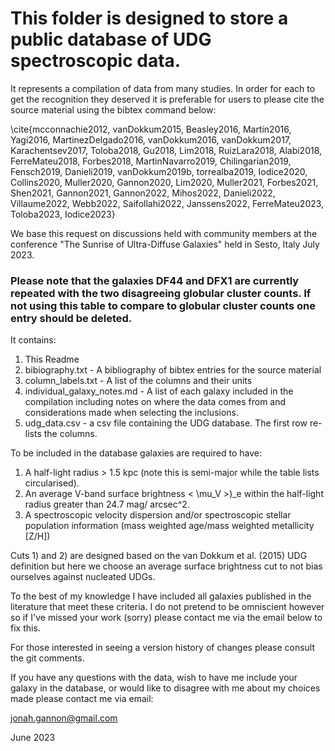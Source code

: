 # This folder is designed to store a public database of UDG spectroscopic data. 

It represents a compilation of data from many studies. In order for each to get the recognition they deserved it is preferable for users to please cite the source material using the bibtex command below:

\cite{mcconnachie2012, vanDokkum2015, Beasley2016, Martin2016, Yagi2016, MartinezDelgado2016,  vanDokkum2016, vanDokkum2017, Karachentsev2017, Toloba2018, Gu2018, Lim2018, RuizLara2018, Alabi2018, FerreMateu2018, Forbes2018, MartinNavarro2019, Chilingarian2019, Fensch2019, Danieli2019,  vanDokkum2019b, torrealba2019, Iodice2020, Collins2020, Muller2020, Gannon2020, Lim2020, Muller2021, Forbes2021, Shen2021, Gannon2021, Gannon2022, Mihos2022, Danieli2022, Villaume2022, Webb2022, Saifollahi2022, Janssens2022, FerreMateu2023, Toloba2023, Iodice2023}

We base this request on discussions held with community members at the conference "The Sunrise of Ultra-Diffuse Galaxies" held in Sesto, Italy July 2023.

### Please note that the galaxies DF44 and DFX1 are currently repeated with the two disagreeing globular cluster counts. If not using this table to compare to globular cluster counts one entry should be deleted.

It contains:
1) This Readme
2) bibiography.txt - A bibliography of bibtex entries for the source material
3) column_labels.txt - A list of the columns and their units
4) individual_galaxy_notes.md - A list of each galaxy included in the compilation including notes on where the data comes from and considerations made when selecting the inclusions.
5) udg_data.csv - a csv file containing the UDG database. The first row re-lists the columns.

To be included in the database galaxies are required to have:
1) A half-light radius > 1.5 kpc (note this is semi-major while the table lists circularised).
2) An average V-band surface brightness < \mu_V >)_e within the half-light radius greater than 24.7 mag/ arcsec^2.
3) A spectroscopic velocity dispersion and/or spectroscopic stellar population information (mass weighted age/mass weighted metallicity [Z/H])

Cuts 1) and 2) are designed based on the van Dokkum et al. (2015) UDG definition but here we choose an average surface brightness cut to not bias ourselves against nucleated UDGs.

To the best of my knowledge I have included all galaxies published in the literature that meet these criteria. I do not pretend to be omniscient however so if I've missed your work (sorry) please contact me via the email below to fix this.

For those interested in seeing a version history of changes please consult the git comments.

If you have any questions with the data, wish to have me include your galaxy in the database, or would like to disagree with me about my choices made please contact me via email:

jonah.gannon@gmail.com

June 2023
